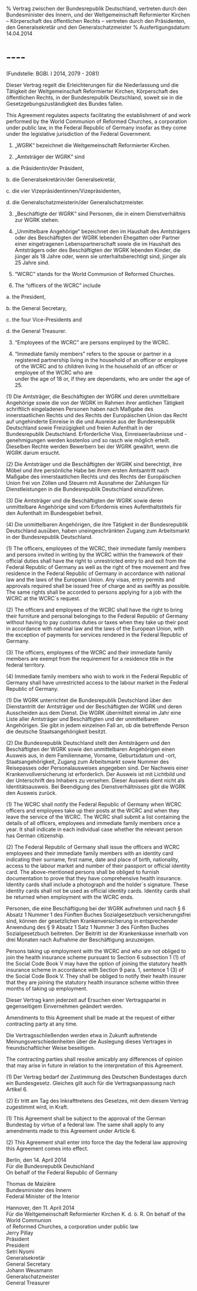 % Vertrag zwischen der Bundesrepublik Deutschland, vertreten durch den Bundesminister des Innern, und der Weltgemeinschaft Reformierter Kirchen – Körperschaft des öffentlichen Rechts – vertreten durch den Präsidenten, den Generalsekretär und den Generalschatzmeister
% Ausfertigungsdatum: 14.04.2014
 
# ----

(Fundstelle: BGBl. I 2014, 2079 - 2081)

Dieser Vertrag regelt die Erleichterungen für die Niederlassung und die Tätigkeit der Weltgemeinschaft Reformierter Kirchen, Körperschaft des öffentlichen Rechts, in der Bundesrepublik Deutschland, soweit sie in die Gesetzgebungszuständigkeit des Bundes fallen.

This Agreement regulates aspects facilitating the establishment of and work performed by the World Communion of Reformed Churches, a corporation under public law, in the Federal Republic of Germany insofar as they come under the legislative jurisdiction of the Federal Government.

1. „WGRK“ bezeichnet die Weltgemeinschaft Reformierter Kirchen.

2. „Amtsträger der WGRK“ sind

a. die Präsidentin/der Präsident,

b. die Generalsekretärin/der Generalsekretär,

c. die vier Vizepräsidentinnen/Vizepräsidenten,

d. die Generalschatzmeisterin/der Generalschatzmeister.

3. „Beschäftigte der WGRK“ sind Personen, die in einem Dienstverhältnis zur WGRK stehen.

4. „Unmittelbare Angehörige“ bezeichnet den im Haushalt des Amtsträgers oder des Beschäftigten der WGRK lebenden Ehegatten oder Partner einer eingetragenen Lebenspartnerschaft sowie die im Haushalt des Amtsträgers oder des Beschäftigten der WGRK lebenden Kinder, die jünger als 18 Jahre oder, wenn sie unterhaltsberechtigt sind, jünger als 25 Jahre sind.

1. “WCRC” stands for the World Communion of Reformed Churches.

2. The “officers of the WCRC” include

a. the President,

b. the General Secretary,

c. the four Vice-Presidents and

d. the General Treasurer.

3. “Employees of the WCRC” are persons employed by the WCRC.

4. “Immediate family members” refers to the spouse or partner in a registered partnership living in the household of an officer or employee of the WCRC and to children living in the household of an officer or employee of the WCRC who are under the age of 18 or, if they are dependants, who are under the age of 25.

(1) Die Amtsträger, die Beschäftigten der WGRK und deren unmittelbare Angehörige sowie die von der WGRK im Rahmen ihrer amtlichen Tätigkeit schriftlich eingeladenen Personen haben nach Maßgabe des innerstaatlichen Rechts und des Rechts der Europäischen Union das Recht auf ungehinderte Einreise in die und Ausreise aus der Bundesrepublik Deutschland sowie Freizügigkeit und freien Aufenthalt in der Bundesrepublik Deutschland. Erforderliche Visa, Einreiseerlaubnisse und -genehmigungen werden kostenlos und so rasch wie möglich erteilt. Dieselben Rechte werden Bewerbern bei der WGRK gewährt, wenn die WGRK darum ersucht.

(2) Die Amtsträger und die Beschäftigten der WGRK sind berechtigt, ihre Möbel und ihre persönliche Habe bei ihrem ersten Amtsantritt nach Maßgabe des innerstaatlichen Rechts und des Rechts der Europäischen Union frei von Zöllen und Steuern mit Ausnahme der Zahlungen für Dienstleistungen in die Bundesrepublik Deutschland einzuführen.

(3) Die Amtsträger und die Beschäftigten der WGRK sowie deren unmittelbare Angehörige sind vom Erfordernis eines Aufenthaltstitels für den Aufenthalt im Bundesgebiet befreit.

(4) Die unmittelbaren Angehörigen, die ihre Tätigkeit in der Bundesrepublik Deutschland ausüben, haben uneingeschränkten Zugang zum Arbeitsmarkt in der Bundesrepublik Deutschland.

(1) The officers, employees of the WCRC, their immediate family members and persons invited in writing by the WCRC within the framework of their official duties shall have the right to unrestricted entry to and exit from the Federal Republic of Germany as well as the right of free movement and free residence in the Federal Republic of Germany in accordance with national law and the laws of the European Union. Any visas, entry permits and approvals required shall be issued free of charge and as swiftly as possible. The same rights shall be accorded to persons applying for a job with the WCRC at the WCRC´s request.

(2) The officers and employees of the WCRC shall have the right to bring their furniture and personal belongings to the Federal Republic of Germany without having to pay customs duties or taxes when they take up their post in accordance with national law and the laws of the European Union, with the exception of payments for services rendered in the Federal Republic of Germany.

(3) The officers, employees of the WCRC and their immediate family members are exempt from the requirement for a residence title in the federal territory.

(4) Immediate family members who wish to work in the Federal Republic of Germany shall have unrestricted access to the labour market in the Federal Republic of Germany. 

(1) Die WGRK unterrichtet die Bundesrepublik Deutschland über den Dienstantritt der Amtsträger und der Beschäftigten der WGRK und deren Ausscheiden aus dem Dienst. Die WGRK übermittelt einmal im Jahr eine Liste aller Amtsträger und Beschäftigten und der unmittelbaren Angehörigen. Sie gibt in jedem einzelnen Fall an, ob die betreffende Person die deutsche Staatsangehörigkeit besitzt.

(2) Die Bundesrepublik Deutschland stellt den Amtsträgern und den Beschäftigten der WGRK sowie den unmittelbaren Angehörigen einen Ausweis aus, in dem Familienname, Vorname, Geburtsdatum und -ort, Staatsangehörigkeit, Zugang zum Arbeitsmarkt sowie Nummer des Reisepasses oder Personalausweises angegeben sind. Der Nachweis einer Krankenvollversicherung ist erforderlich. Der Ausweis ist mit Lichtbild und der Unterschrift des Inhabers zu versehen. Dieser Ausweis dient nicht als Identitätsausweis. Bei Beendigung des Dienstverhältnisses gibt die WGRK den Ausweis zurück.

(1) The WCRC shall notify the Federal Republic of Germany when WCRC officers and employees take up their posts at the WCRC and when they leave the service of the WCRC. The WCRC shall submit a list containing the details of all officers, employees and immediate family members once a year. It shall indicate in each individual case whether the relevant person has German citizenship.

(2) The Federal Republic of Germany shall issue the officers and WCRC employees and their immediate family members with an identity card indicating their surname, first name, date and place of birth, nationality, access to the labour market and number of their passport or official identity card. The above-mentioned persons shall be obliged to furnish documentation to prove that they have comprehensive health insurance. Identity cards shall include a photograph and the holder´s signature. These identity cards shall not be used as official identity cards. Identity cards shall be returned when employment with the WCRC ends.

Personen, die eine Beschäftigung bei der WGRK aufnehmen und nach § 6 Absatz 1 Nummer 1 des Fünften Buches Sozialgesetzbuch versicherungsfrei sind, können der gesetzlichen Krankenversicherung in entsprechender Anwendung des § 9 Absatz 1 Satz 1 Nummer 3 des Fünften Buches Sozialgesetzbuch beitreten. Der Beitritt ist der Krankenkasse innerhalb von drei Monaten nach Aufnahme der Beschäftigung anzuzeigen.

Persons taking up employment with the WCRC and who are not obliged to join the health insurance scheme pursuant to Section 6 subsection 1 (1) of the Social Code Book V may have the option of joining the statutory health insurance scheme in accordance with Section 9 para. 1, sentence 1 (3) of the Social Code Book V. They shall be obliged to notify their health insurer that they are joining the statutory health insurance scheme within three months of taking up employment.

Dieser Vertrag kann jederzeit auf Ersuchen einer Vertragspartei in gegenseitigem Einvernehmen geändert werden.

Amendments to this Agreement shall be made at the request of either contracting party at any time.

Die Vertragsschließenden werden etwa in Zukunft auftretende Meinungsverschiedenheiten über die Auslegung dieses Vertrages in freundschaftlicher Weise beseitigen.

The contracting parties shall resolve amicably any differences of opinion that may arise in future in relation to the interpretation of this Agreement.

(1) Der Vertrag bedarf der Zustimmung des Deutschen Bundestages durch ein Bundesgesetz. Gleiches gilt auch für die Vertragsanpassung nach Artikel 6.

(2) Er tritt am Tag des Inkrafttretens des Gesetzes, mit dem diesem Vertrag zugestimmt wird, in Kraft.

(1) This Agreement shall be subject to the approval of the German Bundestag by virtue of a federal law. The same shall apply to any amendments made to this Agreement under Article 6.

(2) This Agreement shall enter into force the day the federal law approving this Agreement comes into effect.

Berlin, den 14. April 2014  
Für die Bundesrepublik Deutschland  
On behalf of the Federal Republic of Germany  
  
Thomas de Maizière  
Bundesminister des Innern  
Federal Minister of the Interior

Hannover, den 11. April 2014  
Für die Weltgemeinschaft Reformierter Kirchen K. d. ö. R. On behalf of the World Communion  
of Reformed Churches, a corporation under public law  
Jerry Pillay  
Präsident  
President  
Setri Nyomi  
Generalsekretär  
General Secretary  
Johann Weusmann  
Generalschatzmeister  
General Treasurer
